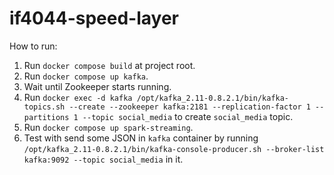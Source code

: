 # if4044-speed-layer

How to run:
1. Run `docker compose build` at project root.
2. Run `docker compose up kafka`.
3. Wait until Zookeeper starts running.
4. Run `docker exec -d kafka /opt/kafka_2.11-0.8.2.1/bin/kafka-topics.sh --create --zookeeper kafka:2181 --replication-factor 1 --partitions 1 --topic social_media` to create `social_media` topic.
5. Run `docker compose up spark-streaming`.
6. Test with send some JSON in `kafka` container by running `/opt/kafka_2.11-0.8.2.1/bin/kafka-console-producer.sh --broker-list kafka:9092 --topic social_media` in it.
